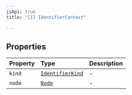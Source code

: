 ```yaml
---
jsApi: true
title: "[I] IdentifierContext"

---
```

## Properties

| Property | Type | Description |
| :------ | :------ | :------ |
| `kind` | [`IdentifierKind`](../enumerations/IdentifierKind.md) | - |
| `node` | [`Node`](../type-aliases/Node.md) | - |
